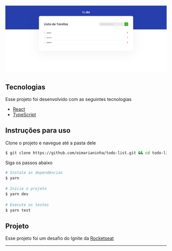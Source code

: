 <p align="center">
  <img alt="Moveit" src="./public/screenshot-application.png" width="1080px">
</p>

## Tecnologias

Esse projeto foi desenvolvido com as seguintes tecnologias

- [React](https://reactjs.org)
- [TypeScript](https://www.typescriptlang.org/)

## Instruções para uso

Clone o projeto e navegue até a pasta dele

```bash
$ git clone https://github.com/oimarianinha/todo-list.git && cd todo-list
```

Siga os passos abaixo
```bash
# Instale as dependências
$ yarn

# Inicie o projeto
$ yarn dev

# Execute os testes
$ yarn test
```
## Projeto

Esse projeto foi um desafio do Ignite da [Rocketseat](https://rocketseat.com.br/) 

---
